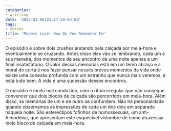 ```yaml
---
categories:
- writting
date: '2022-03-06T21:17:50-03:00'
tags:
- series
title: 'Modern Love: How Do You Remember Me'
---
```


O episódio é sobre dois crushes andando pela calçada por meia-hora e eventualmente se cruzando. Antes disso eles vão se lembrando, cada um à sua maneira, dos momentos de seu encontro de uma noite apenas e um final insatisfatório. O valor dessas memórias está em um tenro abraço e a moral do curta é nos fazer pensar nesses breves momentos da vida onde existe uma conexão profunda com um estranho que nunca mais veremos, e está tudo bem. A vida é uma sucessão desses encontros.

O episódio é muito mal conduzido, com o ritmo irregular que não consegue convencer que dois blocos de calçada são percorridos em meia-hora. Além disso, as memórias de um e de outro se confundem. Não há personalidade quando observamos as impressões de cada um dos dois em separado naquela noite. São estereótipos fofinhos de homossexuais, um anti-Almodóvar, que apresentam este esquecível vislumbre de como atravessar meio bloco de calçada em meia-hora.